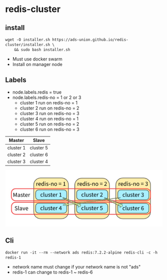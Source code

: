 # redis-cluster

## install

``` shell
wget -O installer.sh https://ads-union.github.io/redis-cluster/installer.sh \
	&& sudo bash installer.sh
```

* Must use docker swarm
* Install on manager node

## Labels

* node.labels.redis = true
* node.labels.redis-no = 1 or 2 or 3
  * cluster 1 run on redis-no = 1
  * cluster 2 run on redis-no = 2
  * cluster 3 run on redis-no = 3
  * cluster 4 run on redis-no = 1
  * cluster 5 run on redis-no = 2
  * cluster 6 run on redis-no = 3

|Master|Slave|
|---|---|
|cluster 1|cluster 5|
|cluster 2|cluster 6|
|cluster 3|cluster 4|

![architecture](https://github.com/ads-union/redis-cluster/blob/main/architecture.jpg?raw=true)

## Cli

``` shell
docker run -it --rm --network ads redis:7.2.2-alpine redis-cli -c -h redis-1
```

* network name must change if your network name is not "ads"
* redis-1 can change to redis-1 ~ redis-6
